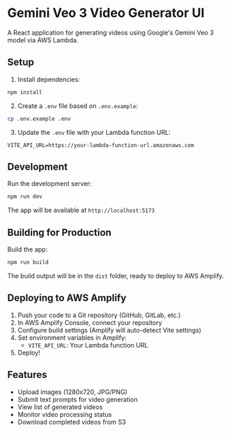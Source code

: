 # Gemini Veo 3 Video Generator UI

A React application for generating videos using Google's Gemini Veo 3 model via AWS Lambda.

## Setup

1. Install dependencies:
```bash
npm install
```

2. Create a `.env` file based on `.env.example`:
```bash
cp .env.example .env
```

3. Update the `.env` file with your Lambda function URL:
```
VITE_API_URL=https://your-lambda-function-url.amazonaws.com
```

## Development

Run the development server:
```bash
npm run dev
```

The app will be available at `http://localhost:5173`

## Building for Production

Build the app:
```bash
npm run build
```

The build output will be in the `dist` folder, ready to deploy to AWS Amplify.

## Deploying to AWS Amplify

1. Push your code to a Git repository (GitHub, GitLab, etc.)
2. In AWS Amplify Console, connect your repository
3. Configure build settings (Amplify will auto-detect Vite settings)
4. Set environment variables in Amplify:
   - `VITE_API_URL`: Your Lambda function URL
5. Deploy!

## Features

- Upload images (1280x720, JPG/PNG)
- Submit text prompts for video generation
- View list of generated videos
- Monitor video processing status
- Download completed videos from S3
